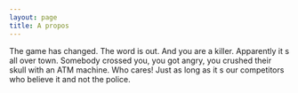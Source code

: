 ```yaml
---
layout: page
title: A propos
---
```

The game has changed. The word is out. And you are a killer. Apparently it s all over town. Somebody crossed you, you got angry, you crushed their skull with an ATM machine. Who cares! Just as long as it s our competitors who believe it and not the police.
